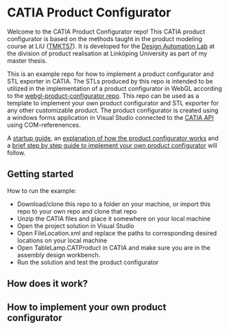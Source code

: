 # CATIA Product Configurator

Welcome to the CATIA Product Configurator repo! This CATIA product configurator is based on the methods taught in the product modeling course at LiU ([TMKT57](https://studieinfo.liu.se/en/kurs/TMKT57/vt-2022)). It is developed for the [Design Automation Lab](https://liu.se/en/research/design-automation-lab) at the division of product realisation at Linköping University as part of my master thesis.

This is an example repo for how to implement a product configurator and STL exporter in CATIA. The STLs produced by this repo is intended to be utilized in the implementation of a product configurator in WebGL according to the [webgl-product-configurator repo](https://github.com/patrikdolsson/webgl-product-configurator). This repo can be used as a template to implement your own product configurator and STL exporter for any other customizable product. The product configurator is created using a windows forms application in Visual Studio connected to the [CATIA API](https://catiadesign.org/_doc/V5Automation/) using COM-referenences. 

A [startup guide](#getting-started), an [explanation of how the product configurator works](#how-does-it-work) and a [brief step by step guide to implement your own product configurator](#how-to-implement-your-own-product-configurator) will follow.

## Getting started

How to run the example:

-   Download/clone this repo to a folder on your machine, or import this repo to your own repo and clone that repo
-   Unzip the CATIA files and place it somewhere on your local machine
-   Open the project solution in Visual Studio
-   Open FileLocation.xml and replace the paths to corresponding desired locations on your local machine
-   Open TableLamp.CATProduct in CATIA and make sure you are in the assembly design workbench.
-   Run the solution and test the product configurator

## How does it work?


## How to implement your own product configurator